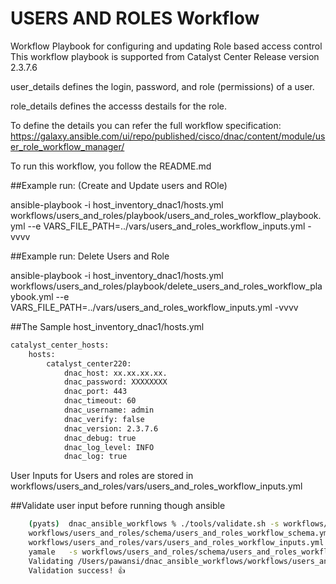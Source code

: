 # USERS AND ROLES Workflow
Workflow Playbook for configuring and updating Role based access control
This workflow playbook is supported from Catalyst Center Release version 2.3.7.6

user_details  defines the login, password, and role (permissions) of a user.

role_details defines the accesss destails for the role.

To define the details you can refer the full workflow specification: https://galaxy.ansible.com/ui/repo/published/cisco/dnac/content/module/user_role_workflow_manager/


To run this workflow, you follow the README.md 

##Example run: (Create and Update users and ROle)

ansible-playbook -i host_inventory_dnac1/hosts.yml workflows/users_and_roles/playbook/users_and_roles_workflow_playbook.yml --e VARS_FILE_PATH=../vars/users_and_roles_workflow_inputs.yml -vvvv

##Example run: Delete Users and Role

ansible-playbook -i host_inventory_dnac1/hosts.yml workflows/users_and_roles/playbook/delete_users_and_roles_workflow_playbook.yml --e VARS_FILE_PATH=../vars/users_and_roles_workflow_inputs.yml -vvvv



##The Sample host_inventory_dnac1/hosts.yml

```bash
catalyst_center_hosts:
    hosts:
        catalyst_center220:
            dnac_host: xx.xx.xx.xx.
            dnac_password: XXXXXXXX
            dnac_port: 443
            dnac_timeout: 60
            dnac_username: admin
            dnac_verify: false
            dnac_version: 2.3.7.6
            dnac_debug: true
            dnac_log_level: INFO
            dnac_log: true
```
User Inputs for Users and roles are stored in  workflows/users_and_roles/vars/users_and_roles_workflow_inputs.yml

##Validate user input before running though ansible
```bash
    (pyats)  dnac_ansible_workflows % ./tools/validate.sh -s workflows/users_and_roles/schema/users_and_roles_workflow_schema.yml -d workflows/users_and_roles/vars/users_and_roles_workflow_inputs.yml                             
    workflows/users_and_roles/schema/users_and_roles_workflow_schema.yml
    workflows/users_and_roles/vars/users_and_roles_workflow_inputs.yml
    yamale   -s workflows/users_and_roles/schema/users_and_roles_workflow_schema.yml  workflows/users_and_roles/vars/users_and_roles_workflow_inputs.yml
    Validating /Users/pawansi/dnac_ansible_workflows/workflows/users_and_roles/vars/users_and_roles_workflow_inputs.yml...
    Validation success! 👍
```

